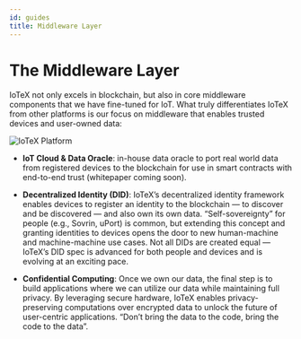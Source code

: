 ```yaml
---
id: guides
title: Middleware Layer
---
```


# The Middleware Layer

IoTeX not only excels in blockchain, but also in core middleware components that we have fine-tuned for IoT. What truly differentiates IoTeX from other platforms is our focus on middleware that enables trusted devices and user-owned data:

![IoTeX Platform](/img/introduction/middleware-layer.png)

- **IoT Cloud & Data Oracle**: in-house data oracle to port real world data from registered devices to the blockchain for use in smart contracts with end-to-end trust (whitepaper coming soon).

- **Decentralized Identity (DID)**: IoTeX’s decentralized identity framework enables devices to register an identity to the blockchain — to discover and be discovered — and also own its own data. “Self-sovereignty” for people (e.g., Sovrin, uPort) is common, but extending this concept and granting identities to devices opens the door to new human-machine and machine-machine use cases. Not all DIDs are created equal — IoTeX’s DID spec is advanced for both people and devices and is evolving at an exciting pace.

- **Confidential Computing**: Once we own our data, the final step is to build applications where we can utilize our data while maintaining full privacy. By leveraging secure hardware, IoTeX enables privacy-preserving computations over encrypted data to unlock the future of user-centric applications. “Don’t bring the data to the code, bring the code to the data”.
